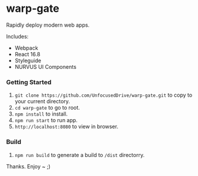 # warp-gate
Rapidly deploy modern web apps.

Includes:
- Webpack
- React 16.8
- Styleguide
- NURVUS UI Components

### Getting Started
1. `git clone https://github.com/UnfocusedDrive/warp-gate.git` to copy to your current directory.
2. `cd warp-gate` to go to root.
1. `npm install` to install.
2. `npm run start` to run app.
3. `http://localhost:8080` to view in browser.

### Build
1. `npm run build` to generate a build to `/dist` directorry.

Thanks. Enjoy ~ ;)
